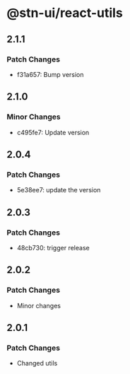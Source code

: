 # @stn-ui/react-utils

## 2.1.1

### Patch Changes

- f31a657: Bump version

## 2.1.0

### Minor Changes

- c495fe7: Update version

## 2.0.4

### Patch Changes

- 5e38ee7: update the version

## 2.0.3

### Patch Changes

- 48cb730: trigger release

## 2.0.2

### Patch Changes

- Minor changes

## 2.0.1

### Patch Changes

- Changed utils
